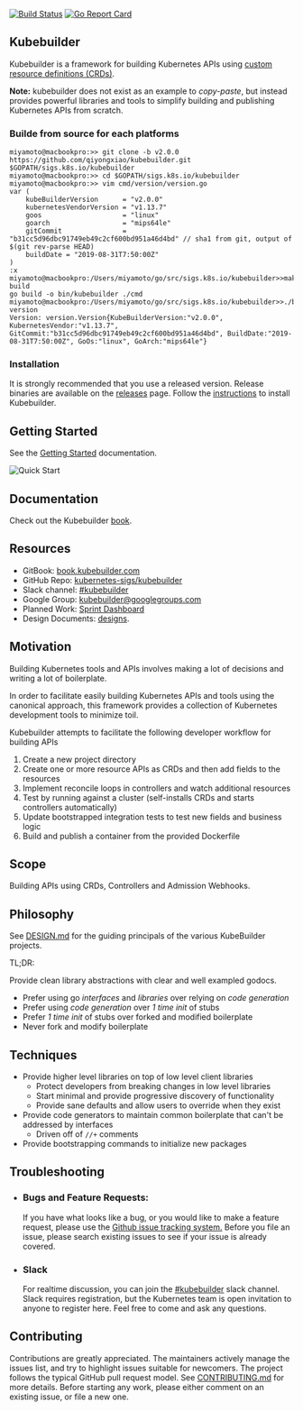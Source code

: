 [![Build Status](https://travis-ci.org/kubernetes-sigs/kubebuilder.svg?branch=master)](https://travis-ci.org/kubernetes-sigs/kubebuilder "Travis")
[![Go Report Card](https://goreportcard.com/badge/sigs.k8s.io/kubebuilder)](https://goreportcard.com/report/sigs.k8s.io/kubebuilder)

## Kubebuilder

Kubebuilder is a framework for building Kubernetes APIs using [custom resource definitions (CRDs)](https://kubernetes.io/docs/tasks/access-kubernetes-api/extend-api-custom-resource-definitions).

**Note:** kubebuilder does not exist as an example to *copy-paste*, but instead provides powerful libraries and tools
to simplify building and publishing Kubernetes APIs from scratch.

### Builde from source for each platforms

```
miyamoto@macbookpro:>> git clone -b v2.0.0 https://github.com/qiyongxiao/kubebuilder.git $GOPATH/sigs.k8s.io/kubebuilder
miyamoto@macbookpro:>> cd $GOPATH/sigs.k8s.io/kubebuilder
miyamoto@macbookpro:>> vim cmd/version/version.go
var (
    kubeBuilderVersion      = "v2.0.0"
    kubernetesVendorVersion = "v1.13.7"
    goos                    = "linux"
    goarch                  = "mips64le"
    gitCommit               = "b31cc5d96dbc91749eb49c2cf600bd951a46d4bd" // sha1 from git, output of $(git rev-parse HEAD)
    buildDate = "2019-08-31T7:50:00Z"
)
:x
miyamoto@macbookpro:/Users/miyamoto/go/src/sigs.k8s.io/kubebuilder>>make build
go build -o bin/kubebuilder ./cmd
miyamoto@macbookpro:/Users/miyamoto/go/src/sigs.k8s.io/kubebuilder>>./bin/kubebuilder version
Version: version.Version{KubeBuilderVersion:"v2.0.0", KubernetesVendor:"v1.13.7", GitCommit:"b31cc5d96dbc91749eb49c2cf600bd951a46d4bd", BuildDate:"2019-08-31T7:50:00Z", GoOs:"linux", GoArch:"mips64le"}
```

### Installation

It is strongly recommended that you use a released version. Release binaries are available on the [releases](https://github.com/kubernetes-sigs/kubebuilder/releases) page.
Follow the [instructions](https://book.kubebuilder.io/quick-start.html#installation) to install Kubebuilder.


## Getting Started

See the [Getting Started](https://book.kubebuilder.io/quick-start.html) documentation.

![Quick Start](docs/gif/quickstart-1.0.0.gif)

## Documentation

Check out the Kubebuilder [book](https://book.kubebuilder.io).

## Resources

- GitBook: [book.kubebuilder.com](https://book.kubebuilder.io)
- GitHub Repo: [kubernetes-sigs/kubebuilder](https://github.com/kubernetes-sigs/kubebuilder)
- Slack channel: [#kubebuilder](https://slack.k8s.io/#kubebuilder)
- Google Group: [kubebuilder@googlegroups.com](https://groups.google.com/forum/#!forum/kubebuilder)
- Planned Work: [Sprint Dashboard](https://github.com/kubernetes-sigs/kubebuilder/projects/1)
- Design Documents: [designs](designs/).

## Motivation

Building Kubernetes tools and APIs involves making a lot of decisions and writing a lot of boilerplate.

In order to facilitate easily building Kubernetes APIs and tools using the canonical approach, this framework
provides a collection of Kubernetes development tools to minimize toil.

Kubebuilder attempts to facilitate the following developer workflow for building APIs

1. Create a new project directory
2. Create one or more resource APIs as CRDs and then add fields to the resources
3. Implement reconcile loops in controllers and watch additional resources
4. Test by running against a cluster (self-installs CRDs and starts controllers automatically)
5. Update bootstrapped integration tests to test new fields and business logic
6. Build and publish a container from the provided Dockerfile

## Scope

Building APIs using CRDs, Controllers and Admission Webhooks.

## Philosophy

See [DESIGN.md](DESIGN.md) for the guiding principals of the various KubeBuilder projects.

TL;DR:

Provide clean library abstractions with clear and well exampled godocs.

- Prefer using go *interfaces* and *libraries* over relying on *code generation*
- Prefer using *code generation* over *1 time init* of stubs
- Prefer *1 time init* of stubs over forked and modified boilerplate
- Never fork and modify boilerplate

## Techniques

- Provide higher level libraries on top of low level client libraries
  - Protect developers from breaking changes in low level libraries
  - Start minimal and provide progressive discovery of functionality
  - Provide sane defaults and allow users to override when they exist
- Provide code generators to maintain common boilerplate that can't be addressed by interfaces
  - Driven off of `//+` comments
- Provide bootstrapping commands to initialize new packages

## Troubleshooting

- ### Bugs and Feature Requests:
  If you have what looks like a bug, or you would like to make a feature request, please use the [Github issue tracking system.](https://github.com/kubernetes-sigs/kubebuilder/issues)
Before you file an issue, please search existing issues to see if your issue is already covered.

- ### Slack
  For realtime discussion,  you can join the [#kubebuilder](https://slack.k8s.io/#kubebuilder) slack channel. Slack requires registration, but the Kubernetes team is open invitation to anyone to register here. Feel free to come and ask any questions.

## Contributing
Contributions are greatly appreciated. The maintainers actively manage the issues list, and try to highlight issues suitable for newcomers.
The project follows the typical GitHub pull request model. See [CONTRIBUTING.md](CONTRIBUTING.md) for more details.
Before starting any work, please either comment on an existing issue, or file a new one.
